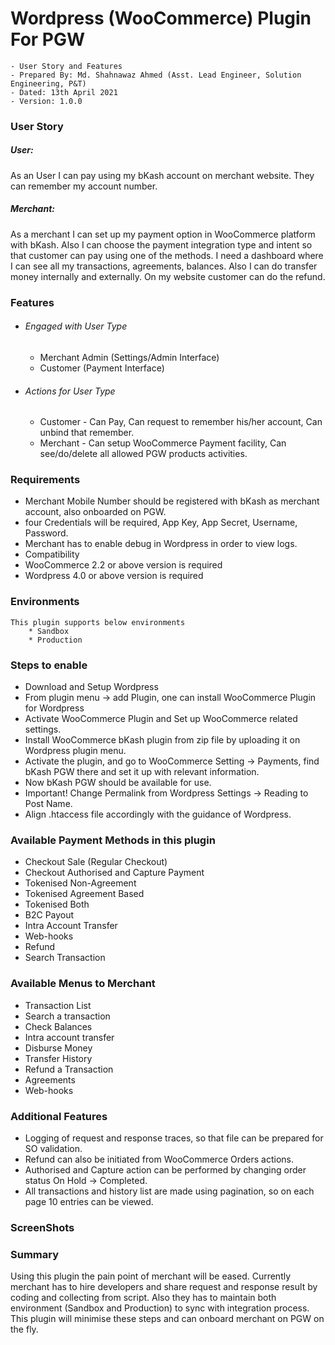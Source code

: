 # Wordpress (WooCommerce) Plugin For PGW
```
- User Story and Features
- Prepared By: Md. Shahnawaz Ahmed (Asst. Lead Engineer, Solution Engineering, P&T)
- Dated: 13th April 2021
- Version: 1.0.0
```

### User Story

##### User:

As an User I can pay using my bKash account on merchant website. They can remember my account number.

##### Merchant:

As a merchant I can set up my payment option in WooCommerce platform with bKash. Also I can choose the payment integration type and intent so that customer can pay using one of the methods. I need a dashboard where I can see all my transactions, agreements, balances. Also I can do transfer money internally and externally. On my website customer can do the refund.

### Features

* ###### Engaged with User Type
    * Merchant Admin (Settings/Admin Interface)
    * Customer (Payment Interface)
* ###### Actions for User Type
    * Customer - Can Pay, Can request to remember his/her account, Can unbind that remember.
    * Merchant - Can setup WooCommerce Payment facility, Can see/do/delete all allowed PGW products activities.

### Requirements
* Merchant Mobile Number should be registered with bKash as merchant account, also onboarded on PGW.
* four Credentials will be required, App Key, App Secret, Username, Password.
* Merchant has to enable debug in Wordpress in order to view logs.
* Compatibility
* WooCommerce 2.2 or above version is required
* Wordpress 4.0 or above version is required

### Environments
    This plugin supports below environments
        * Sandbox
        * Production

### Steps to enable

* Download and Setup Wordpress
* From plugin menu → add Plugin, one can install WooCommerce Plugin for Wordpress
* Activate WooCommerce Plugin and Set up WooCommerce related settings.
* Install WooCommerce bKash plugin from zip file by uploading it on Wordpress plugin menu.
* Activate the plugin, and go to WooCommerce Setting → Payments, find bKash PGW there and set it up with relevant information.
* Now bKash PGW should be available for use.
* Important! Change Permalink from Wordpress Settings → Reading to Post Name.
* Align .htaccess file accordingly with the guidance of Wordpress.

### Available Payment Methods in this plugin
* Checkout Sale (Regular Checkout)
* Checkout Authorised and Capture Payment
* Tokenised Non-Agreement
* Tokenised Agreement Based
* Tokenised Both
* B2C Payout
* Intra Account Transfer
* Web-hooks
* Refund
* Search Transaction

### Available Menus to Merchant
* Transaction List
* Search a transaction
* Check Balances
* Intra account transfer
* Disburse Money
* Transfer History
* Refund a Transaction
* Agreements
* Web-hooks

### Additional Features

* Logging of request and response traces, so that file can be prepared for SO validation.
* Refund can also be initiated from WooCommerce Orders actions.
* Authorised and Capture action can be performed by changing order status On Hold → Completed.
* All transactions and history list are made using pagination, so on each page 10 entries can be viewed.
### ScreenShots

### Summary

Using this plugin the pain point of merchant will be eased. Currently merchant has to hire developers and share request and response result by coding and collecting from script. Also they has to maintain both environment (Sandbox and Production) to sync with integration process. This plugin will minimise these steps and can onboard merchant on PGW on the fly.
